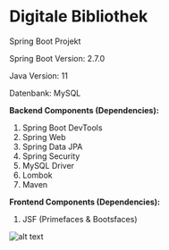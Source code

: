 # Digitale Bibliothek

Spring Boot Projekt

Spring Boot Version: 2.7.0
<p>
Java Version: 11
<p>
Datenbank: MySQL
<p>
  
<b>Backend Components (Dependencies):</b>
1. Spring Boot DevTools
2. Spring Web
3. Spring Data JPA
4. Spring Security
5. MySQL Driver
6. Lombok
7. Maven
  
<b>Frontend Components (Dependencies):</b>
1. JSF (Primefaces & Bootsfaces)

  <p>
      <p>
          <p>
    
![alt text](https://boivalenko.com/img/java_ep/spring/projekt_3/online_library_2.jpg?raw=true)  
  
<p>
  <p>
